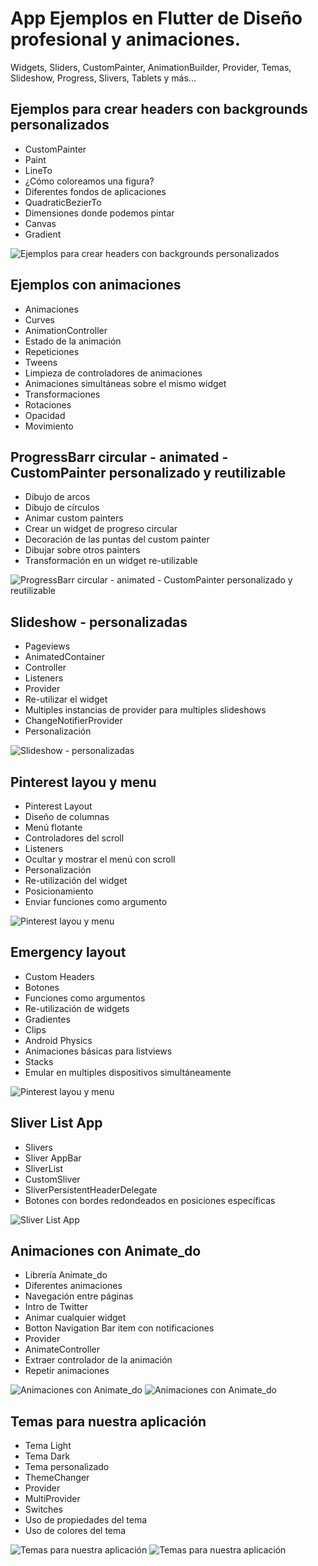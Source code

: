 # App Ejemplos en Flutter de Diseño profesional y animaciones. 
Widgets, Sliders, CustomPainter, AnimationBuilder, Provider, Temas, Slideshow, Progress, Slivers, Tablets y más...

## Ejemplos para crear headers con backgrounds personalizados

- CustomPainter
- Paint
- LineTo
- ¿Cómo coloreamos una figura?
- Diferentes fondos de aplicaciones
- QuadraticBezierTo
- Dimensiones donde podemos pintar
- Canvas
- Gradient

![Ejemplos para crear headers con backgrounds personalizados](https://github.com/VictorHugoAguilar/disenios_animaciones_flutter/blob/main/assets/preview/preview_backgroundHeader.png?raw=true)

## Ejemplos con animaciones 

- Animaciones
- Curves
- AnimationController
- Estado de la animación
- Repeticiones
- Tweens
- Limpieza de controladores de animaciones
- Animaciones simultáneas sobre el mismo widget
- Transformaciones
- Rotaciones
- Opacidad
- Movimiento

 ## ProgressBarr circular - animated - CustomPainter personalizado y reutilizable

- Dibujo de arcos
- Dibujo de círculos
- Animar custom painters
- Crear un widget de progreso circular
- Decoración de las puntas del custom painter
- Dibujar sobre otros painters
- Transformación en un widget re-utilizable

![ProgressBarr circular - animated - CustomPainter personalizado y reutilizable](https://github.com/VictorHugoAguilar/disenios_animaciones_flutter/blob/main/assets/preview/preview_circularProgressBar.png?raw=true)

## Slideshow - personalizadas

- Pageviews
- AnimatedContainer
- Controller
- Listeners
- Provider
- Re-utilizar el widget
- Multiples instancias de provider para multiples slideshows
- ChangeNotifierProvider
- Personalización

![Slideshow - personalizadas](https://github.com/VictorHugoAguilar/disenios_animaciones_flutter/blob/main/assets/preview/preview_slideshow.png?raw=true)

## Pinterest layou y menu

- Pinterest Layout
- Diseño de columnas
- Menú flotante
- Controladores del scroll
- Listeners
- Ocultar y mostrar el menú con scroll
- Personalización
- Re-utilización del widget
- Posicionamiento
- Enviar funciones como argumento

![Pinterest layou y menu](https://github.com/VictorHugoAguilar/disenios_animaciones_flutter/blob/main/assets/preview/preview_pinterest_menu.png?raw=true)

## Emergency layout

- Custom Headers
- Botones
- Funciones como argumentos
- Re-utilización de widgets
- Gradientes
- Clips
- Android Physics
- Animaciones básicas para listviews
- Stacks
- Emular en multiples dispositivos simultáneamente

![Pinterest layou y menu](https://github.com/VictorHugoAguilar/disenios_animaciones_flutter/blob/main/assets/preview/preview_emergency.png?raw=true)

## Sliver List App

- Slivers
- Sliver AppBar
- SliverList
- CustomSliver
- SliverPersistentHeaderDelegate
- Botones con bordes redondeados en posiciones específicas

![Sliver List App](https://github.com/VictorHugoAguilar/disenios_animaciones_flutter/blob/main/assets/preview/preview_Sliver_ListApp.png?raw=true)

## Animaciones con Animate_do

- Librería Animate_do
- Diferentes animaciones
- Navegación entre páginas
- Intro de Twitter
- Animar cualquier widget
- Botton Navigation Bar item con notificaciones
- Provider
- AnimateController
- Extraer controlador de la animación
- Repetir animaciones

![Animaciones con Animate_do](https://github.com/VictorHugoAguilar/disenios_animaciones_flutter/blob/main/assets/preview/preview_animaciones_2.png?raw=true)
![Animaciones con Animate_do](https://github.com/VictorHugoAguilar/disenios_animaciones_flutter/blob/main/assets/preview/preview_animaciones.png?raw=true)

## Temas para nuestra aplicación

- Tema Light
- Tema Dark
- Tema personalizado
- ThemeChanger
- Provider
- MultiProvider
- Switches
- Uso de propiedades del tema
- Uso de colores del tema

![Temas para nuestra aplicación](https://github.com/VictorHugoAguilar/disenios_animaciones_flutter/blob/main/assets/preview/preview_launchApp.png?raw=true)
![Temas para nuestra aplicación](https://github.com/VictorHugoAguilar/disenios_animaciones_flutter/blob/main/assets/preview/preview_launchApp1.png?raw=true)




